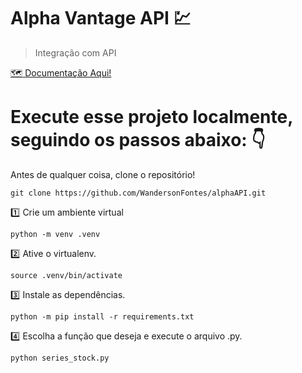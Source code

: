 # Alpha Vantage API :chart:
>Integração com API 

[:world_map: Documentação Aqui!](https://www.alphavantage.co/documentation/)

# Execute esse projeto localmente, seguindo os passos abaixo: :point_down:

Antes de qualquer coisa, clone o repositório!
```console
git clone https://github.com/WandersonFontes/alphaAPI.git
```

:one: Crie um ambiente virtual
```console
python -m venv .venv
```

:two: Ative o virtualenv.
```console
source .venv/bin/activate
```

:three: Instale as dependências.
```console
python -m pip install -r requirements.txt
```

:four: Escolha a função que deseja e execute o arquivo .py.
```console
python series_stock.py
```

